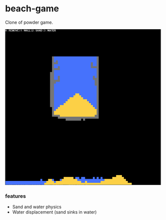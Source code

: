 # beach-game
Clone of powder game.

![Preview](preview.png)


### features
- Sand and water physics
- Water displacement (sand sinks in water)
